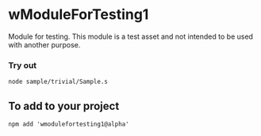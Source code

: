 # wModuleForTesting1

Module for testing. This module is a test asset and not intended to be used with another purpose.

### Try out
```
node sample/trivial/Sample.s
```

## To add to your project
```
npm add 'wmodulefortesting1@alpha'
```

